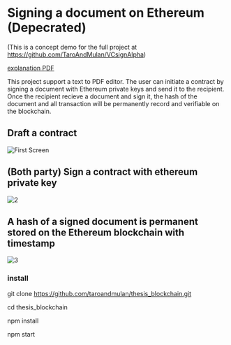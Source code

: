 # Signing a document on Ethereum (Depecrated)
(This is a concept demo for the full project at https://github.com/TaroAndMulan/VCsignAlpha)

[explanation PDF ](public/DEMO.pdf)

This project support a text to PDF editor.
The user can initiate a contract by signing a document with Ethereum private keys and send it to the recipient.
Once the recipient recieve a document and sign it, the hash of the document and all transaction will be permanently record and verifiable on the blockchain.


## Draft a contract
![First Screen](https://github.com/TaroAndMulan/EthereumMetamaskDocuSign/blob/main/public/demopic.png)

## (Both party) Sign a contract with ethereum private key
![2](https://github.com/TaroAndMulan/EthereumMetamaskDocuSign/blob/main/public/1.png)

## A hash of a signed document is permanent stored on the Ethereum blockchain with timestamp
![3](https://github.com/TaroAndMulan/EthereumMetamaskDocuSign/blob/main/public/2.png)

### install

git clone https://github.com/taroandmulan/thesis_blockchain.git

cd thesis_blockchain

npm install

npm start
